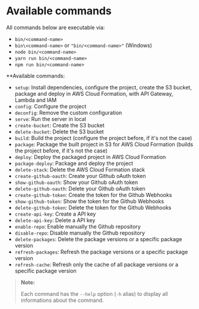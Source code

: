 Available commands
==================

All commands below are executable via:
- `bin/<command-name>`
- `bin\<command-name>` or `"bin/<command-name>"` (Windows)
- `node bin/<command-name>`
- `yarn run bin/<command-name>`
- `npm run bin/<command-name>`

**Available commands:

- `setup`: Install dependencies, configure the project, create the S3 bucket, package and deploy in
  AWS Cloud Formation, with API Gateway, Lambda and IAM
- `config`: Configure the project
- `deconfig`: Remove the custom configuration
- `serve`: Run the server in local
- `create-bucket`: Create the S3 bucket
- `delete-bucket`: Delete the S3 bucket
- `build`: Build the project (configure the project before, if it's not the case)
- `package`: Package the built project in S3 for AWS Cloud Formation (builds the project before, if it's not the case)
- `deploy`: Deploy the packaged project in AWS Cloud Formation
- `package-deploy`: Package and deploy the project
- `delete-stack`: Delete the AWS Cloud Formation stack
- `create-github-oauth`: Create your Github oAuth token
- `show-github-oauth`: Show your Github oAuth token
- `delete-github-oauth`: Delete your Github oAuth token
- `create-github-token`: Create the token for the Github Webhooks
- `show-github-token`: Show the token for the Github Webhooks
- `delete-github-token`: Delete the token for the Github Webhooks
- `create-api-key`: Create a API key
- `delete-api-key`: Delete a API key
- `enable-repo`: Enable manually the Github repository
- `disable-repo`: Disable manually the Github repository
- `delete-packages`: Delete the package versions or a specific package version
- `refresh-packages`: Refresh the package versions or a specific package version
- `refresh-cache`: Refresh only the cache of all package versions or a specific package version

> **Note:**
>
> Each command has the `--help` option (`-h` alias) to display all informations about the command.
